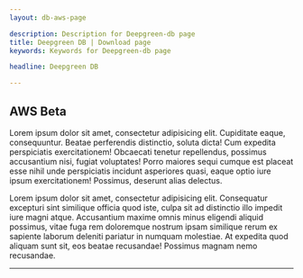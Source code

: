 ```yaml
---
layout: db-aws-page

description: Description for Deepgreen-db page
title: Deepgreen DB | Download page
keywords: Keywords for Deepgreen-db page

headline: Deepgreen DB

---
```


## AWS Beta

Lorem ipsum dolor sit amet, consectetur adipisicing elit. Cupiditate eaque, consequuntur. Beatae perferendis distinctio, soluta dicta! Cum expedita perspiciatis exercitationem! Obcaecati tenetur repellendus, possimus accusantium nisi, fugiat voluptates! Porro maiores sequi cumque est placeat esse nihil unde perspiciatis incidunt asperiores quasi, eaque optio iure ipsum exercitationem! Possimus, deserunt alias delectus.

Lorem ipsum dolor sit amet, consectetur adipisicing elit. Consequatur excepturi sint similique officia quod iste, culpa sit ad distinctio illo impedit iure magni atque. Accusantium maxime omnis minus eligendi aliquid possimus, vitae fuga rem doloremque nostrum ipsam similique rerum ex sapiente laborum deleniti pariatur in numquam molestiae. At expedita quod aliquam sunt sit, eos beatae recusandae! Possimus magnam nemo recusandae.

---